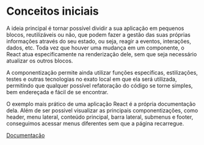# Conceitos iniciais

A ideia principal é tornar possível dividir a sua aplicação em pequenos blocos, reutilizáveis ou não, que podem fazer a gestão das suas próprias informações através do seu estado, ou seja, reagir a eventos, interações, dados, etc. Toda vez que houver uma mudança em um componente, o React atua especificamente na renderização dele, sem que seja necessário atualizar os outros blocos.

A componentização permite ainda utilizar funções específicas, estilizações, testes e outras tecnologias no exato local em que ela será utilizada, permitindo que qualquer possível refatoração do código se torne simples, bem endereçada e fácil de se encontrar.

O exemplo mais prático de uma aplicação React é a própria documentação dela. Além de ser possivel visualizar as principais componentizações, como header, menu lateral, conteúdo principal, barra lateral, submenus e footer, conseguimos acessar menus diferentes sem que a página recarregue.

[Documentação](https://pt-br.reactjs.org/)